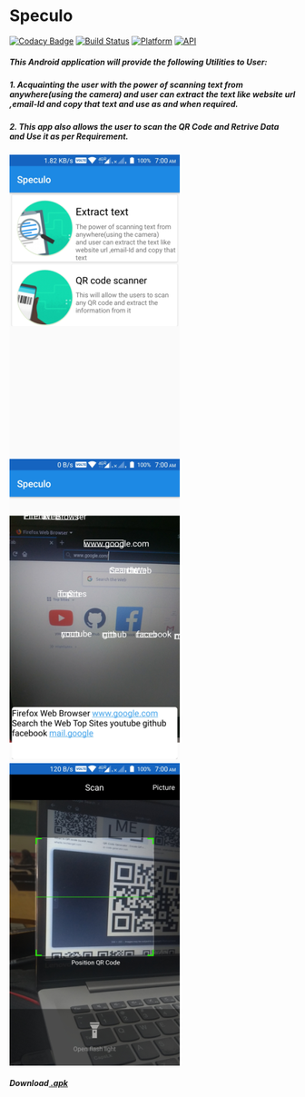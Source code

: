 # Speculo
[![Codacy Badge](https://api.codacy.com/project/badge/Grade/2663f6ae0c0740acab2da07ca329fa5d)](https://app.codacy.com/app/rob729/Speculo?utm_source=github.com&utm_medium=referral&utm_content=rob729/Speculo&utm_campaign=Badge_Grade_Dashboard)
[![Build Status](https://travis-ci.org/rob729/Speculo.svg?branch=master)](https://travis-ci.org/rob729/Speculo)
[![Platform](https://img.shields.io/badge/platform-android-blue.svg)](http://developer.android.com/index.html)
[![API](https://img.shields.io/badge/API-20%2B-blue.svg?style=flat)](https://android-arsenal.com/api?level=20)

##### This Android application will provide the following Utilities to User:
##### 1. Acquainting the user with the power of scanning text from anywhere(using the camera) and user can extract the text like website url ,email-Id and copy that text and use as and when required.
##### 2. This app also allows the user to scan the QR Code and Retrive Data and Use it as per Requirement.

![](https://raw.githubusercontent.com/rob729/Speculo/master/screenshots/s1.png)&nbsp;&nbsp;&nbsp;
![](https://raw.githubusercontent.com/rob729/Speculo/master/screenshots/s3.png)
![](https://raw.githubusercontent.com/rob729/Speculo/master/screenshots/s2.png)


##### Download[ .apk](https://drive.google.com/open?id=1-lawdaTrGwMC_q4xbn8qlvPV-NcvVHWz)
